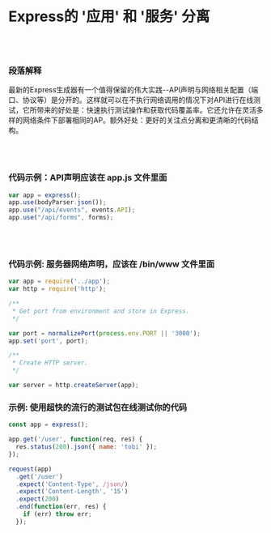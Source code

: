 # Express的 '应用' 和 '服务' 分离

<br/><br/>


### 段落解释

最新的Express生成器有一个值得保留的伟大实践--API声明与网络相关配置（端口、协议等）是分开的。这样就可以在不执行网络调用的情况下对API进行在线测试，它所带来的好处是：快速执行测试操作和获取代码覆盖率。它还允许在灵活多样的网络条件下部署相同的AP。额外好处：更好的关注点分离和更清晰的代码结构。

<br/><br/>

### 代码示例：API声明应该在 app.js 文件里面

```javascript
var app = express();
app.use(bodyParser.json());
app.use("/api/events", events.API);
app.use("/api/forms", forms);

```

<br/><br/>

### 代码示例: 服务器网络声明，应该在 /bin/www 文件里面

```javascript
var app = require('../app');
var http = require('http');

/**
 * Get port from environment and store in Express.
 */

var port = normalizePort(process.env.PORT || '3000');
app.set('port', port);

/**
 * Create HTTP server.
 */

var server = http.createServer(app);

```


### 示例: 使用超快的流行的测试包在线测试你的代码

```javascript
const app = express();

app.get('/user', function(req, res) {
  res.status(200).json({ name: 'tobi' });
});

request(app)
  .get('/user')
  .expect('Content-Type', /json/)
  .expect('Content-Length', '15')
  .expect(200)
  .end(function(err, res) {
    if (err) throw err;
  });
````
